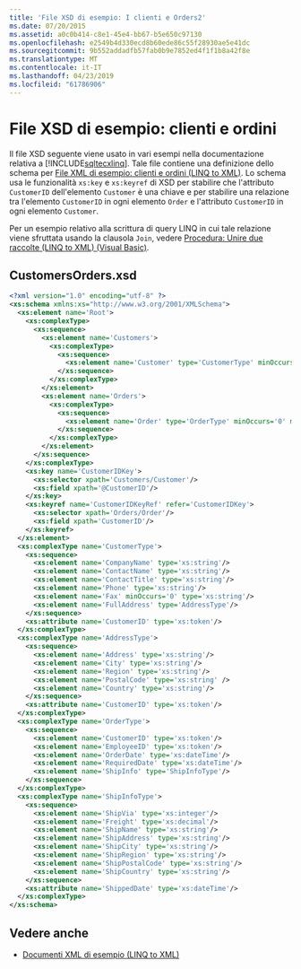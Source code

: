 ```yaml
---
title: 'File XSD di esempio: I clienti e Orders2'
ms.date: 07/20/2015
ms.assetid: a0c0b414-c8e1-45e4-bb67-b5e650c97130
ms.openlocfilehash: e2549b4d330ecd8b60ede86c55f28930ae5e41dc
ms.sourcegitcommit: 9b552addadfb57fab0b9e7852ed4f1f1b8a42f8e
ms.translationtype: MT
ms.contentlocale: it-IT
ms.lasthandoff: 04/23/2019
ms.locfileid: "61786906"
---
```

# <a name="sample-xsd-file-customers-and-orders"></a>File XSD di esempio: clienti e ordini
Il file XSD seguente viene usato in vari esempi nella documentazione relativa a [!INCLUDE[sqltecxlinq](~/includes/sqltecxlinq-md.md)]. Tale file contiene una definizione dello schema per [File XML di esempio: clienti e ordini (LINQ to XML)](../../../../visual-basic/programming-guide/concepts/linq/sample-xml-file-customers-and-orders-linq-to-xml.md). Lo schema usa le funzionalità `xs:key` e `xs:keyref` di XSD per stabilire che l'attributo `CustomerID` dell'elemento `Customer` è una chiave e per stabilire una relazione tra l'elemento `CustomerID` in ogni elemento `Order` e l'attributo `CustomerID` in ogni elemento `Customer`.  
  
 Per un esempio relativo alla scrittura di query LINQ in cui tale relazione viene sfruttata usando la clausola `Join`, vedere [Procedura: Unire due raccolte (LINQ to XML) (Visual Basic)](../../../../visual-basic/programming-guide/concepts/linq/how-to-join-two-collections-linq-to-xml.md).  
  
## <a name="customersordersxsd"></a>CustomersOrders.xsd  
  
```xml  
<?xml version="1.0" encoding="utf-8" ?>  
<xs:schema xmlns:xs="http://www.w3.org/2001/XMLSchema">  
  <xs:element name='Root'>  
    <xs:complexType>  
      <xs:sequence>  
        <xs:element name='Customers'>  
          <xs:complexType>  
            <xs:sequence>  
              <xs:element name='Customer' type='CustomerType' minOccurs='0' maxOccurs='unbounded' />  
            </xs:sequence>  
          </xs:complexType>  
        </xs:element>  
        <xs:element name='Orders'>  
          <xs:complexType>  
            <xs:sequence>  
              <xs:element name='Order' type='OrderType' minOccurs='0' maxOccurs='unbounded' />  
            </xs:sequence>  
          </xs:complexType>  
        </xs:element>  
      </xs:sequence>  
    </xs:complexType>  
    <xs:key name='CustomerIDKey'>  
      <xs:selector xpath='Customers/Customer'/>  
      <xs:field xpath='@CustomerID'/>  
    </xs:key>  
    <xs:keyref name='CustomerIDKeyRef' refer='CustomerIDKey'>  
      <xs:selector xpath='Orders/Order'/>  
      <xs:field xpath='CustomerID'/>  
    </xs:keyref>  
  </xs:element>  
  <xs:complexType name='CustomerType'>  
    <xs:sequence>  
      <xs:element name='CompanyName' type='xs:string'/>  
      <xs:element name='ContactName' type='xs:string'/>  
      <xs:element name='ContactTitle' type='xs:string'/>  
      <xs:element name='Phone' type='xs:string'/>  
      <xs:element name='Fax' minOccurs='0' type='xs:string'/>  
      <xs:element name='FullAddress' type='AddressType'/>  
    </xs:sequence>  
    <xs:attribute name='CustomerID' type='xs:token'/>  
  </xs:complexType>  
  <xs:complexType name='AddressType'>  
    <xs:sequence>  
      <xs:element name='Address' type='xs:string'/>  
      <xs:element name='City' type='xs:string'/>  
      <xs:element name='Region' type='xs:string'/>  
      <xs:element name='PostalCode' type='xs:string' />  
      <xs:element name='Country' type='xs:string'/>  
    </xs:sequence>  
    <xs:attribute name='CustomerID' type='xs:token'/>  
  </xs:complexType>  
  <xs:complexType name='OrderType'>  
    <xs:sequence>  
      <xs:element name='CustomerID' type='xs:token'/>  
      <xs:element name='EmployeeID' type='xs:token'/>  
      <xs:element name='OrderDate' type='xs:dateTime'/>  
      <xs:element name='RequiredDate' type='xs:dateTime'/>  
      <xs:element name='ShipInfo' type='ShipInfoType'/>  
    </xs:sequence>  
  </xs:complexType>  
  <xs:complexType name='ShipInfoType'>  
    <xs:sequence>  
      <xs:element name='ShipVia' type='xs:integer'/>  
      <xs:element name='Freight' type='xs:decimal'/>  
      <xs:element name='ShipName' type='xs:string'/>  
      <xs:element name='ShipAddress' type='xs:string'/>  
      <xs:element name='ShipCity' type='xs:string'/>  
      <xs:element name='ShipRegion' type='xs:string'/>  
      <xs:element name='ShipPostalCode' type='xs:string'/>  
      <xs:element name='ShipCountry' type='xs:string'/>  
    </xs:sequence>  
    <xs:attribute name='ShippedDate' type='xs:dateTime'/>  
  </xs:complexType>  
</xs:schema>  
```  
  
## <a name="see-also"></a>Vedere anche

- [Documenti XML di esempio (LINQ to XML)](../../../../visual-basic/programming-guide/concepts/linq/sample-xml-documents-linq-to-xml.md)
